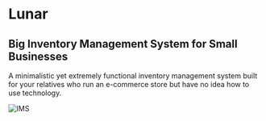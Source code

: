 # Lunar [![<Lunar Industrial>](https://circleci.com/gh/Nick9500/Lunar.svg?style=svg)](https://app.circleci.com/pipelines/github/Nick9500/Lunar)

## Big Inventory Management System for Small Businesses
  
A minimalistic yet extremely functional inventory management system built for your relatives who run an e-commerce store but have no idea how to use technology. 

![IMS](https://hackernoon.com/hn-images/1*-NOQtyJAGQ1RNC3iVt_thA.png)
